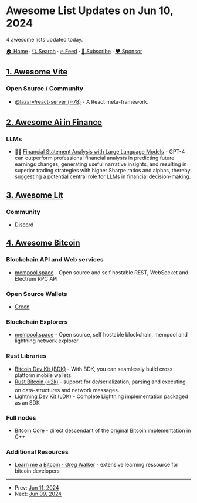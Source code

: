 # Awesome List Updates on Jun 10, 2024

4 awesome lists updated today.

[🏠 Home](/README.md) · [🔍 Search](https://www.trackawesomelist.com/search/) · [🔥 Feed](https://www.trackawesomelist.com/rss.xml) · [📮 Subscribe](https://trackawesomelist.us17.list-manage.com/subscribe?u=d2f0117aa829c83a63ec63c2f&id=36a103854c) · [❤️  Sponsor](https://github.com/sponsors/theowenyoung)



## [1. Awesome Vite](/content/vitejs/awesome-vite/README.md)

### Open Source / Community

*   [@lazarv/react-server (⭐78)](https://github.com/lazarv/react-server) - A React meta-framework.

## [2. Awesome Ai in Finance](/content/georgezouq/awesome-ai-in-finance/README.md)

### LLMs

*   🌟🌟 [Financial Statement Analysis with Large Language Models](https://papers.ssrn.com/sol3/papers.cfm?abstract_id=4835311) - GPT-4 can outperform professional financial analysts in predicting future earnings changes, generating useful narrative insights, and resulting in superior trading strategies with higher Sharpe ratios and alphas, thereby suggesting a potential central role for LLMs in financial decision-making.

## [3. Awesome Lit](/content/web-padawan/awesome-lit/README.md)

### Community

*   [Discord](https://discord.gg/yuKCWxEy)

## [4. Awesome Bitcoin](/content/igorbarinov/awesome-bitcoin/README.md)

### Blockchain API and Web services

*   [mempool.space](https://mempool.space/docs/api/rest) - Open source and self hostable REST, WebSocket and Electrum RPC API

### Open Source Wallets

*   [Green](https://blockstream.com/green/)

### Blockchain Explorers

*   [mempool.space](https://mempool.space/) - Open source, self hostable blockchain, mempool and lightning network explorer

### Rust Libraries

*   [Bitcoin Dev Kit (BDK)](https://bitcoindevkit.org/) - With BDK, you can seamlessly build cross platform mobile wallets
*   [Rust Bitcoin (⭐2k)](https://github.com/rust-bitcoin/rust-bitcoin) - support for de/serialization, parsing and executing on data-structures and network messages.
*   [Lightning Dev Kit (LDK)](https://lightningdevkit.org/) -  Complete Lightning implementation packaged as an SDK

### Full nodes

*   [Bitcoin Core](https://bitcoincore.org/) - direct descendant of the original Bitcoin implementation in C++

### Additional Resources

*   [Learn me a Bitcoin - Greg Walker](https://learnmeabitcoin.com/) - extensive learning ressource for bitcoin developers

---

- Prev: [Jun 11, 2024](/content/2024/06/11/README.md)
- Next: [Jun 09, 2024](/content/2024/06/09/README.md)